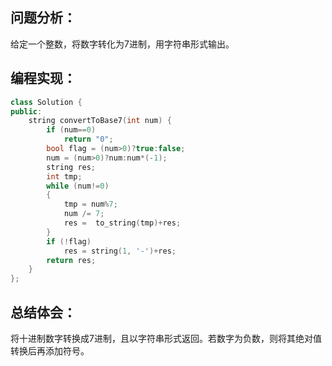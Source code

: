 ## 问题分析：
给定一个整数，将数字转化为7进制，用字符串形式输出。
## 编程实现：
```c++
class Solution {
public:
    string convertToBase7(int num) {
        if (num==0) 
            return "0";
        bool flag = (num>0)?true:false;
        num = (num>0)?num:num*(-1);
        string res;
        int tmp;
        while (num!=0)
        {
            tmp = num%7;
            num /= 7;
            res =  to_string(tmp)+res;
        }
        if (!flag)
            res = string(1, '-')+res;
        return res; 
    }
};
```
## 总结体会：
将十进制数字转换成7进制，且以字符串形式返回。若数字为负数，则将其绝对值转换后再添加符号。